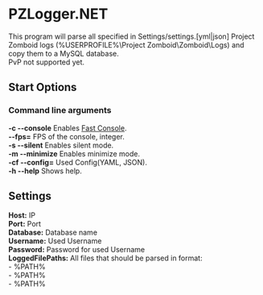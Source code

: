 # PZLogger.NET

This program will parse all specified in Settings/settings.[yml|json] Project Zomboid logs (%USERPROFILE%\Project Zomboid\Zomboid\Logs) and copy them to a MySQL database.  
PvP not supported yet.  


## Start Options  
### Command line arguments  
**-c --console** Enables [Fast Console](https://github.com/Aragas/ConsoleManager).  
**--fps=** FPS of the console, integer.  
**-s --silent** Enables silent mode.  
**-m --minimize** Enables minimize mode.  
**-cf --config=** Used Config(YAML, JSON).  
**-h --help** Shows help.  
  
## Settings  
**Host:** IP  
**Port:** Port  
**Database:** Database name  
**Username:** Used Username  
**Password:** Password for used Username  
**LoggedFilePaths:**  All files that should be parsed in format:  
\- %PATH%  
\- %PATH%  
\- %PATH%  
